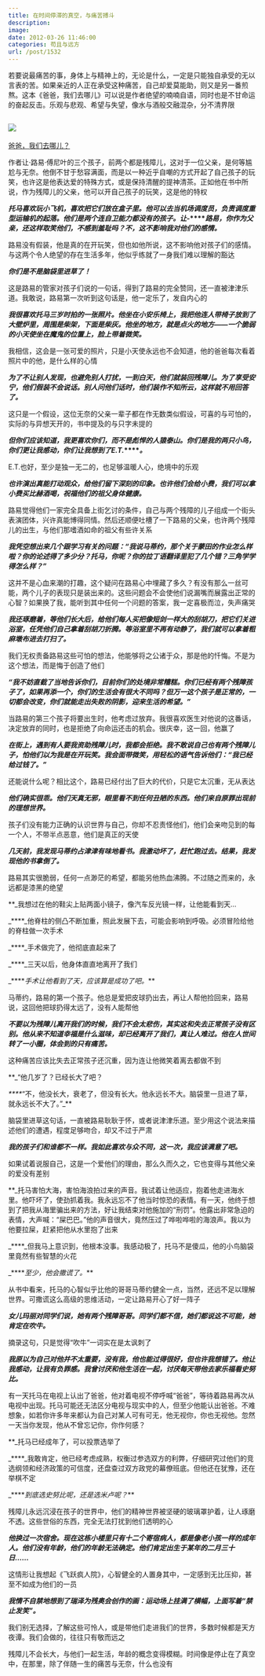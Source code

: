 ```yaml
---
title: 在时间停滞的真空，与痛苦搏斗
description: 
image: 
date: 2012-03-26 11:46:00
categories: 苟且与远方
url: /post/1532
---
```


若要说最痛苦的事，身体上与精神上的，无论是什么，一定是只能独自承受的无以言表的苦。如果亲近的人正在承受这种痛苦，自己却爱莫能助，则又是另一番煎熬。这本《爸爸，我们去哪儿》可以说是作者绝望的喃喃自语，同时也是不甘命运的奋起反击。乐观与悲观、希望与失望，像水与酒般交融混杂，分不清界限

## [![](https://storageapi.fleek.co/0a3a8890-e65e-47ce-93d7-0442b9209d38-bucket/blog/posts/2012-03/03-26/1.jpg)](http://book.douban.com/subject/4732123/)

[爸爸，我们去哪儿？](http://book.douban.com/subject/4732123/ "爸爸，我们去哪儿？")

作者让·路易·傅尼叶的三个孩子，前两个都是残障儿，这对于一位父亲，是何等尴尬与无奈。他倒不甘于愁容满面，而是以一种近乎自嘲的方式开起了自己孩子的玩笑，也许这是他表达爱的特殊方式，或是保持清醒的提神清茶。正如他在书中所说，作为残障儿的父亲，他可以开自己孩子的玩笑，这是他的特权

**_托马喜欢玩小飞机，喜欢把它们放在盒子里。他可以去当机场调度员，负责调度重型运输机的起落。他们是两个连自卫能力都没有的孩子。让-_****_路易，你作为父亲，还这样取笑他们，不感到羞耻吗？不，这不影响我对他们的感情。_**

路易没有假装，他是真的在开玩笑，但也如他所说，这不影响他对孩子们的感情。与这两个令人绝望的存在生活多年，他似乎练就了一身我们难以理解的豁达

**_你们是不是脑袋里进草了！_**

这是路易的管家对孩子们说的一句话，得到了路易的完全赞同，还一直被津津乐道。我敢说，路易第一次听到这句话是，他一定乐了，发自内心的

**_我很喜欢托马三岁时拍的一张照片。他坐在小安乐椅上，我把他连人带椅子放到了大壁炉里，周围是柴架，下面是柴灰。他坐的地方，就是点火的地方——一个脆弱的小天使坐在魔鬼的位置上，脸上带着微笑。_**

我相信，这会是一张可爱的照片，只是小天使永远也不会知道，他的爸爸每次看着照片中的他，是什么样的心情

**_为了不让别人发现，也避免别人打扰，一到白天，他们就装回残障儿。为了享受安宁，他们假装不会说话。别人问他们话时，他们装作不知所云，这样就不用回答了。_**

这只是一个假设，这位无奈的父亲一辈子都在作无数类似假设，可喜的与可怕的，实际的与异想天开的，书中提及的与只字未提的

**_但你们应该知道，我更喜欢你们，而不是彪悍的人猿泰山。你们是我的两只小鸟，你们更让我感动，你们让我想到了E.T._****_。_**

E.T.也好，至少是独一无二的，也足够温暖人心，绝境中的乐观

**_也许演出真能打动观众，给他们留下深刻的印象。也许他们会给小费，我们可以拿小费买比赫酒喝，祝福他们的祖父身体健康。_**

路易觉得他们一家完全具备上街乞讨的条件，自己与两个残障的儿子组成一个街头表演团体，兴许真能博得同情。然后还顺便吐槽了一下路易的父亲，也许两个残障儿的出生，与他们那嗜酒如命的祖父有些许关系

**_我凭空想出来几个跟学习有关的问题：“我说马蒂约，那个关于蒙田的作业怎么样啦？你的论述得了多少分？托马，你呢？你的拉丁语翻译里犯了几个错？三角学学得怎么样？”_**

这并不是心血来潮的打趣，这个疑问在路易心中埋藏了多久？有没有那么一丝可能，两个儿子的表现只是装出来的。这些问题会不会使他们说漏嘴而展露出正常的心智？如果换了我，能听到其中任何一个问题的答案，我一定喜极而泣，失声痛哭

**_我还琢磨着，等他们长大后，给他们每人买把像短剑一样大的刮胡刀，把它们关进浴室，任凭他们自己拿着刮胡刀折腾。等浴室里不再有动静了，我们就可以拿着粗麻墩布进去打扫了。_**

我们无权责备路易这些可怕的想法，他能够将之公诸于众，那是他的忏悔。不是为这个想法，而是悔于创造了他们

**_“我不妨直截了当地告诉你们，目前你们的处境非常糟糕。你们已经有两个残障孩子了，如果再添一个，你们的生活会有很大不同吗？但万一这个孩子是正常的，一切都会改变，你们就能走出失败的阴影，迎来生活的希望。”_**

当路易的第三个孩子将要出生时，他考虑过放弃。我很喜欢医生对他说的这番话，决定放弃的同时，也是拒绝了向命运还击的机会。很庆幸，这一回，他赢了

**_在街上，遇到有人要我资助残障儿时，我都会拒绝。我不敢说自己也有两个残障儿子，怕他们以为我是在开玩笑。我会面带微笑，用轻松的语气告诉他们：“我已经给过钱了。”_**

还能说什么呢？相比这个，路易已经付出了巨大的代价，只是它太沉重，无从表达

**_他们确实很乖。他们天真无邪，眼里看不到任何丑陋的东西。他们来自原罪出现前的理想世界。_**

孩子们没有能力正确的认识世界与自己，你却不忍责怪他们，他们会亲吻见到的每一个人，不带半点恶意，他们是真正的天使

**_几天前，我发现马蒂约占津津有味地看书。我激动坏了，赶忙跑过去。结果，我发现他的书拿倒了。_**

路易其实很脆弱，任何一点渺茫的希望，都能另他热血沸腾。不过随之而来的，永远都是漆黑的绝望

**_我想过在他的鞋尖上贴两面小镜子，像汽车反光镜一样，让他能看到天…

_****_他脊柱的侧凸不断加重，照此发展下去，可能会影响到呼吸。必须冒险给他的脊柱做一次手术

_****_手术做完了，他彻底直起来了

_****_三天以后，他身体直直地离开了我们

_****_手术让他看到了天，应该算是成功了吧。_**

马蒂约，路易的第一个孩子。他总是爱把皮球扔出去，再让人帮他捡回来，路易说，这回他把球扔得太远了，没有人能帮他

**_不要以为残障儿离开我们的时候，我们不会太悲伤，其实这和失去正常孩子没有区别。他从来不知道幸福是什么滋味，却已经离开了我们，真让人难过。他在人世间转了一小圈，体会到的只有痛苦。_**

这种痛苦应该比失去正常孩子还沉重，因为连让他微笑着离去都做不到

**_“他几岁了？已经长大了吧？

_****_“不，他没长大，衰老了，但没有长大。他永远长不大。脑袋里一旦进了草，就永远长不大了。”_**

脑袋里进草这句话，一直被路易耿耿于怀，或者说津津乐道。至少用这个说法来描述他们的遭遇，程度足够吻合，却又不过于严肃

**_我的孩子们和谁都不一样。我如此喜欢与众不同，这一次，我应该满意了吧。_**

如果试着说服自己，这是一个爱他们的理由，那么久而久之，它也变得与其他父亲的爱没有差别

**_托马害怕大海，害怕海浪拍过来的声音。我试着让他适应，抱着他走进海水里。他吓坏了，使劲抓着我。我永远忘不了他当时惊恐的表情。有一天，他终于想到了把我从海里骗出来的方法，好让我结束对他施加的“刑罚”。他露出非常急迫的表情，大声喊：“屎巴巴。”他的声音很大，竟然压过了哗啦哗啦的海浪声。我以为他要拉屎，赶紧把他从水里抱了出来

_****_但我马上意识到，他根本没事。我感动极了，托马不是傻瓜，他的小鸟脑袋里竟然有些智慧的火花

_****_至少，他会撒谎了。_**

从书中看来，托马的心智似乎比他的哥哥马蒂约健全一点，当然，还远不足以理解世界。可撒谎这么高级的思维活动，一定让路易开心了好一阵子

**_女儿玛丽对同学们说，她有两个残障哥哥。同学们都不信，她们都说这不可能，她肯定在吹牛。_**

摘录这句，只是觉得“吹牛”一词实在是太讽刺了

**_我原以为自己对他并不太重要，没有我，他也能过得很好，但也许我想错了。他让我感动，让我有负罪感。我曾讨厌和他生活在一起，讨厌每天带他去家乐福看史努比。_**

有一天托马在电视上认出了爸爸，他对着电视不停呼喊“爸爸”，等待着路易再次从电视中出现。托马可能还无法区分电视与现实中的人，但至少他能认出爸爸。不难想象，如若你许多年来都认为自己对某人可有可无，他无视你，你也无视他。忽然一天当你发现，他从不曾忘记你，你作何感？

**_托马已经成年了，可以投票选举了

_****_我敢肯定，他已经考虑成熟，权衡过参选双方的利弊，仔细研究过他们的竞选纲领和经济政策的可信度，还盘查过双方政党的幕僚班底。但他还在犹豫，还在举棋不定

_****_到底选史努比呢，还是选米卢呢？_**

残障儿永远沉浸在孩子的世界中，他们的精神世界被坚硬的玻璃罩护着，让人琢磨不透。这些世俗的东西，完全无法打扰到他们透明的心

**_他换过一次宿舍。现在这栋小楼里只有十二个寄宿病人，都是像老小孩一样的成年人。他们没有年龄，他们的年龄无法确定。他们肯定出生于某年的二月三十日……_**

这情形让我想起《飞跃疯人院》，心智健全的人置身其中，一定感到无比压抑，甚至不如成为他们的一员

**_我情不自禁地想到了瑞泽为残奥会创作的画：运动场上挂满了横幅，上面写着“禁止发笑”。_**

我们别无选择，了解这些可怜人，或是带他们走进我们的世界，多数时候都是天方夜谭。我们会做的，往往只有敬而远之

残障儿不会长大，与他们一起生活，年龄的概念变得模糊。时间像是停止在了真空中，在那里，除了伴随一生的痛苦与无奈，什么也没有